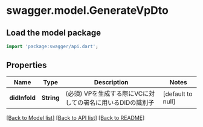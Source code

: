 # swagger.model.GenerateVpDto

## Load the model package
```dart
import 'package:swagger/api.dart';
```

## Properties
Name | Type | Description | Notes
------------ | ------------- | ------------- | -------------
**didInfoId** | **String** | (必須) VPを生成する際にVCに対しての署名に用いるDIDの識別子 | [default to null]

[[Back to Model list]](../README.md#documentation-for-models) [[Back to API list]](../README.md#documentation-for-api-endpoints) [[Back to README]](../README.md)

